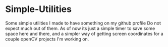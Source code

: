 # Simple-Utilities
Some simple utilities I made to have something on my github profile
Do not expect much out of them.
As of now its just a simple timer to save some space here and there, and a simpler way of getting screen coordinates for a couple openCV projects I'm working on.

